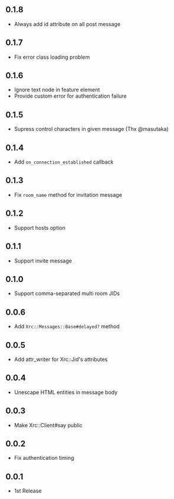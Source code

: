 ## 0.1.8
* Always add id attribute on all post message

## 0.1.7
* Fix error class loading problem

## 0.1.6
* Ignore text node in feature element
* Provide custom error for authentication failure

## 0.1.5
* Supress control characters in given message (Thx @masutaka)

## 0.1.4
* Add `on_connection_established` callback

## 0.1.3
* Fix `room_name` method for invitation message

## 0.1.2
* Support hosts option

## 0.1.1
* Support invite message

## 0.1.0
* Support comma-separated multi room JIDs

## 0.0.6
* Add `Xrc::Messages::Base#delayed?` method

## 0.0.5
* Add attr_writer for Xrc::Jid's attributes

## 0.0.4
* Unescape HTML entities in message body

## 0.0.3
* Make Xrc::Client#say public

## 0.0.2
* Fix authentication timing

## 0.0.1
* 1st Release
